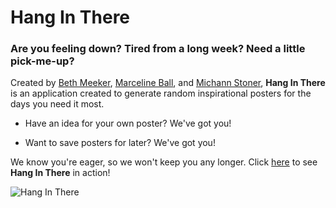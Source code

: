 # Hang In There

### Are you feeling down? Tired from a long week? Need a little pick-me-up?

Created by [Beth Meeker](https://github.com/meekb), [Marceline Ball](https://github.com/MarcelineBall), and [Michann Stoner](https://github.com/michannstoner), **Hang In There** is an application created to generate random inspirational posters for the days you need it most.

* Have an idea for your own poster? We've got you!

* Want to save posters for later? We've got you!

We know you're eager, so we won't keep you any longer. Click [here](https://michannstoner.github.io/hang-in-there-boilerplate/) to see **Hang In There** in action!

![Hang In There](https://media.tenor.com/images/657487e5aadb99421e0ec353ae5f2f39/tenor.gif)
